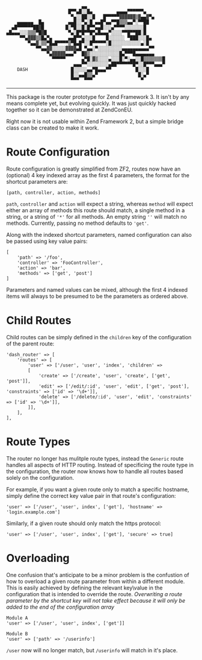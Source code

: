 ```
                            ▄▄
                       █▀▀▄█░░█▄         ▄▄▄▄▀▀▀▀▀▀▄
                        ▀▄░░██░░█   █▀▀▀▀▀▓▓▓▓▓▓▒▓▄▄▓▀▄
    ▄▄▄▄▄▄  █▄         ▄▄█░░▀▄░█ ▄▄█▀▄▄▀▀█▒▒▒▄▄▀░▀▀██
  ▄█▀▀▀▀▀▀██▓█        █░▀█░░█░█▀▀▄▄█░░░▄▀▀▀▀░░░░░░░█
▄█▄▄▄░░░▒▒▒▀█▓█        ▀▄░█▀█▀▀█▀▄█▄▄▄▀░░░░▀▀█▀▀██░█
     ▀▀▄▓▓▓▒▒█▄▀▄      ▄▄█▀▀▄░░░█    █░░░░░░ ▀███░░░█▄
        ▀▄▄▓░▒▒▀█▄█▀▀▀▀▒▀█▄█▀░░█▀▀▀▀▀░█░░░░░░░░░░░▄░█
           ▀▀▄▄▓▓░░░░░▓▓▓▓▄█ ▀▄▄░▀░░░░░░░░░▄▄▄▄▄▄▄▄▄▄▀▀
               ▀▄▓▓▓▓▓▄▄▄▀  █▓▒░░░░░░░░░░░█▄▀▀▀█▄▄▄▄▄▄▄
                 ▀▀▀▀▀      ▄▀█░▓▒░░░░▄░░░█░▀░▄▄░░█▒▒▒▒▒▒▒█
                         ▄▄▄▀▀░░░░░░░░▄██▀▀▀▀▀▀█▀░░█▀▀▀▄▄▄▀
    DASH                █░░░░░▄▄▀█▄▄▄▀▀         █░░░█
                        █░░▄▄█▒▒▄▀               █░▄▀
                        ▀▀▀  ▀▀▀                  ▀
```
--------------------------------------------------------------------------------

This package is the router prototype for Zend Framework 3. It isn't by any means
complete yet, but evolving quickly. It was just quickly hacked together so it
can be demonstrated at ZendConEU.

Right now it is not usable within Zend Framework 2, but a simple bridge class
can be created to make it work.

Route Configuration
===================

Route configuration is greatly simplified from ZF2, routes now have an (optional) 4 key indexed array as the first 4 
parameters, the format for the shortcut parameters are:

`[path, controller, action, methods]`

`path`, `controller` and `action` will expect a string, whereas `method` will expect either an array of methods this
route should match, a single method in a string, or a string of `'*'` for all methods. An empty string `''` will 
match no methods. Currently, passing no method defaults to `'get'`.

Along with the indexed shortcut parameters, named configuration can also be passed using key value pairs:

```
[
    'path' => '/foo',
    'controller' => 'FooController',
    'action' => 'bar',
    'methods' => ['get', 'post']
]
```

Parameters and named values can be mixed, although the first 4 indexed items will always to be presumed to be the 
parameters as ordered above.

Child Routes
============

Child routes can be simply defined in the `children` key of the configuration of the parent route:

```
'dash_router' => [
    'routes' => [
        'user' => ['/user', 'user', 'index', 'children' => 
        [
            'create' => ['/create', 'user', 'create', ['get', 'post']],
            'edit' => ['/edit/:id', 'user', 'edit', ['get', 'post'], 'constraints' => ['id' => '\d+']],
            'delete' => ['/delete/:id', 'user', 'edit', 'constraints' => ['id' => '\d+']],
        ]],
    ],
],
```

Route Types
===========

The router no longer has mulitple route types, instead the `Generic` route handles all aspects of HTTP routing. 
Instead of specificing the route type in the configuration, the router now knows how to handle all routes based 
solely on the configuration. 

For example, if you want a given route only to match a specific hostname, simply define the correct key value 
pair in that route's configuration:

```
'user' => ['/user', 'user', index', ['get'], 'hostname' => 'login.example.com']
```

Similarly, if a given route should only match the https protocol:

```
'user' => ['/user', 'user', index', ['get'], 'secure' => true]
```

Overloading
===========

One confusion that's anticipate to be a minor problem is the confustion of how to overload a given route parameter 
from within a different module. This is easily achieved by defining the relevant key\value in the configuration that 
is intended to override the route. 
*Overwriting a route parameter by the shortcut key will not take effect because it will only be added to the end of the configuration array*


```
Module A
'user' => ['/user', 'user', index', ['get']]
```

```
Module B
'user' => ['path' => '/userinfo']
```

`/user` now will no longer match, but `/userinfo` will match in it's place.


